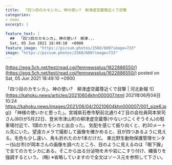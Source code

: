 ```yaml
---
title:  「四つ目のカモシカ」、神の使い?　柳津虚空蔵尊近くで目撃  
categories:
- news
excerpt: |
  
feature_text: |
  ##  「四つ目のカモシカ」、神の使い?　柳津...
  Sat, 05 Jun 2021 18:49:10  +0900
feature_image: "https://picsum.photos/2560/600?image=733"
image: "https://picsum.photos/2560/600?image=733"
---
```


[https://egg.5ch.net/test/read.cgi/femnewsplus/1622886550/](https://egg.5ch.net/test/read.cgi/femnewsplus/1622886550/)
posted on Sat, 05 Jun 2021 18:49:10  +0900

<!--more-->

「四つ目のカモシカ」、神の使い?　柳津虚空蔵尊近くで目撃 | 河北新報 ![](https://kahoku.news/articles/20210604khn000007.html 2021年06月04日 10:24 [https://kahoku.news/images/2021/06/04/20210604khn000007/001_size6.jpg)](https://kahoku.news/images/2021/06/04/20210604khn000007/001_size6.jpg)) 「神様の使いかと思った」。宮城県石巻市駅前北通り4丁目の会社員岡本栄司さん(80)が5月22日、登米市津山町の柳津虚空蔵尊(やないづこくぞうそん)の駐車場付近で、1頭のカモシカと出合った。 気配を感じて振り向くと、約30メートル先にいた。望遠カメラで撮影して画像を確かめると、目が四つあるように見える。毛色も少し違い、角も折れたのか1本だけだ。 東北野生動物保護管理センター(仙台市)が岡本さんの画像を調べたところ、目のように見えるのは「眼下腺」で全てのカモシカにある。そこから出る分泌物を木や岩にこすり付け、縄張りを強調するという。 (略) ※省略していますので全文はソース元を参照して下さい。
